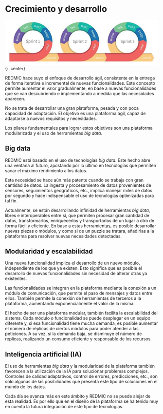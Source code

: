 # Crecimiento y desarrollo
![esquema_desarrollo](images/sprint.jpg){: .center}

REDMIC hace suyo el enfoque de desarrollo ágil, consistente en la entrega de forma iterativa e incremental de nuevas funcionalidades. Este concepto permite aumentar el valor gradualmente, en base a nuevas funcionalidades que se van descubriendo e implementando a medida que las necesidades aparecen.

No se trata de desarrollar una gran plataforma, pesada y con poca capacidad de adaptación. El objetivo es una plataforma ágil, capaz de adaptarse a nuevos requisitos y necesidades.

Los pilares fundamentales para lograr estos objetivos son una plataforma modularizada y  el uso de herramientas *big data*.

## Big data

REDMIC está basado en el uso de tecnologías *big data*. Este hecho abre una ventana al futuro, apostando por lo último en tecnologías que permiten sacar el máximo rendimiento a los datos.

Esta necesidad se hace aún más patente cuando se trabaja con gran cantidad de datos. La ingesta y procesamiento de datos provenientes de sensores,  seguimientos geográficos, etc., implica manejar miles de datos por segundo y hace indispensable el uso de tecnologías optimizadas para tal fin.

Actualmente, se están desarrollando infinidad de herramientas *big data*, libres e interoperables entre sí, que permiten procesar gran cantidad de datos, transformarlos, enriquecerlos y transportarlos de un lugar a otro de forma fácil y eficiente. En base a estas herramientas, es posible desarrollar nuevas piezas o módulos, y como si de un puzzle se tratara, añadirlas a la plataforma para resolver nuevas necesidades detectadas.

## Modularidad y escalabilidad

Una nueva funcionalidad implica el desarrollo de un nuevo módulo, independiente de los que ya existen. Esto significa que es posible el desarrollo de nuevas funcionalidades sin necesidad de alterar otras ya existentes.

Las funcionalidades se integran en la plataforma mediante la conexión a un módulo de comunicación, que permite el paso de mensajes y datos entre ellos. También permite la conexión de herramientas de terceros a la plataforma, aumentando exponencialmente el valor de la misma.

El hecho de ser una plataforma modular, también facilita la escalabilidad del sistema. Cada módulo o funcionalidad se puede desplegar en un equipo diferente y, si esa funcionalidad tiene mucha demanda, es posible aumentar el número de réplicas de ciertos módulos para poder atender a las peticiones. A su vez, si la demanda baja, se disminuye el número de réplicas, realizando un consumo eficiente y responsable de los recursos.

## Inteligencia artificial (IA)

El uso de herramientas *big data* y la modularidad de la plataforma también favorecen a la utilización de la IA para solucionar problemas complejos. Controles de calidad adaptativos, control de errores, predicciones, etc., son solo algunas de las posibilidades que presenta este tipo de soluciones en el mundo de los datos.

Cada día se avanza más en este ámbito y REDMIC no se puede alejar de esta realidad. Es por ello que en el diseño de la plataforma se ha tenido muy en cuenta la futura integración de este tipo de tecnologías.

